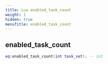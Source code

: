 ```yaml
---
title: Lua enabled_task_count
weight: 1
hidden: true
menuTitle: enabled_task_count
---
```

## enabled_task_count
```lua
eq:enabled_task_count(int task_set); -- int
```